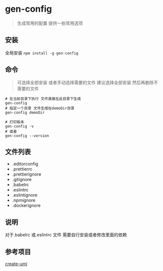 # gen-config

> 生成常用的配置 提供一些常用选项

## 安装

全局安装 `npm install -g gen-config`

## 命令

> 可选择全部安装 或者手动选择需要的文件 建议选择全部安装 然后再删除不需要的文件

```shell
# 在当前目录下执行 文件直接在此目录下生成
gen-config
# 指定一个目录 文件生成在demoDir目录
gen-config demoDir
```

```shell
# 打印版本
gen-config -v
# 或者
gen-config --version
```

## 文件列表

- .editorconfig
- .prettierrc
- .prettierignore
- .gitignore
- .babelrc
- .eslintrc
- .eslintignore
- .npmignore
- .dockerignore

## 说明

对于.babelrc 或.eslintrc 文件 需要自行安装或者修改里面的依赖

## 参考项目

[create-umi](https://github.com/umijs/create-umi)

